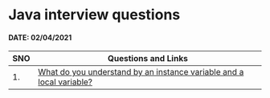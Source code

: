 # Java interview questions

#### DATE: 02/04/2021

| SNO | Questions and Links                                                                                                                                                                                |
| --- | -------------------------------------------------------------------------------------------------------------------------------------------------------------------------------------------------- |
| 1.  | [What do you understand by an instance variable and a local variable?](https://www.interviewbit.com/java-interview-questions/#what-do-you-understand-by-an-instance-variable-and-a-local-variable) |